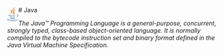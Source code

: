 <img align="left" alt="html5" width="26" src="https://raw.githubusercontent.com/shivajichalise/java/main/images/java_logo.png"> 
# Java

_The Java™ Programming Language is a general-purpose, concurrent, strongly typed, class-based object-oriented language. It is normally compiled to the bytecode instruction set and binary format defined in the Java Virtual Machine Specification._
